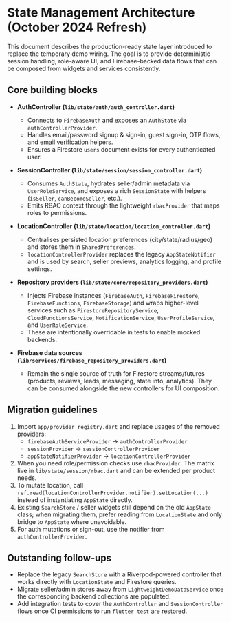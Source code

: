 # State Management Architecture (October 2024 Refresh)

This document describes the production-ready state layer introduced to replace the temporary demo wiring. The goal is to provide deterministic session handling, role-aware UI, and Firebase-backed data flows that can be composed from widgets and services consistently.

## Core building blocks

- **AuthController (`lib/state/auth/auth_controller.dart`)**
  - Connects to `FirebaseAuth` and exposes an `AuthState` via `authControllerProvider`.
  - Handles email/password signup & sign-in, guest sign-in, OTP flows, and email verification helpers.
  - Ensures a Firestore `users` document exists for every authenticated user.

- **SessionController (`lib/state/session/session_controller.dart`)**
  - Consumes `AuthState`, hydrates seller/admin metadata via `UserRoleService`, and exposes a rich `SessionState` with helpers (`isSeller`, `canBecomeSeller`, etc.).
  - Emits RBAC context through the lightweight `rbacProvider` that maps roles to permissions.

- **LocationController (`lib/state/location/location_controller.dart`)**
  - Centralises persisted location preferences (city/state/radius/geo) and stores them in `SharedPreferences`.
  - `locationControllerProvider` replaces the legacy `AppStateNotifier` and is used by search, seller previews, analytics logging, and profile settings.

- **Repository providers (`lib/state/core/repository_providers.dart`)**
  - Injects Firebase instances (`FirebaseAuth`, `FirebaseFirestore`, `FirebaseFunctions`, `FirebaseStorage`) and wraps higher-level services such as `FirestoreRepositoryService`, `CloudFunctionsService`, `NotificationService`, `UserProfileService`, and `UserRoleService`.
  - These are intentionally overridable in tests to enable mocked backends.

- **Firebase data sources (`lib/services/firebase_repository_providers.dart`)**
  - Remain the single source of truth for Firestore streams/futures (products, reviews, leads, messaging, state info, analytics). They can be consumed alongside the new controllers for UI composition.

## Migration guidelines

1. Import `app/provider_registry.dart` and replace usages of the removed providers:
   - `firebaseAuthServiceProvider` → `authControllerProvider`
   - `sessionProvider` → `sessionControllerProvider`
   - `appStateNotifierProvider` → `locationControllerProvider`
2. When you need role/permission checks use `rbacProvider`. The matrix live in `lib/state/session/rbac.dart` and can be extended per product needs.
3. To mutate location, call `ref.read(locationControllerProvider.notifier).setLocation(...)` instead of instantiating `AppState` directly.
4. Existing `SearchStore` / seller widgets still depend on the old `AppState` class; when migrating them, prefer reading from `LocationState` and only bridge to `AppState` where unavoidable.
5. For auth mutations or sign-out, use the notifier from `authControllerProvider`.

## Outstanding follow-ups

- Replace the legacy `SearchStore` with a Riverpod-powered controller that works directly with `LocationState` and Firestore queries.
- Migrate seller/admin stores away from `LightweightDemoDataService` once the corresponding backend collections are populated.
- Add integration tests to cover the `AuthController` and `SessionController` flows once CI permissions to run `flutter test` are restored.
